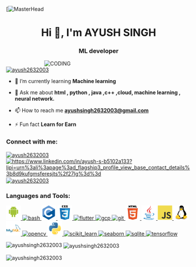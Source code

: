 
[![MasterHead](https://media.licdn.com/dms/image/D4D16AQFbi0XKIlDdwQ/profile-displaybackgroundimage-shrink_350_1400/0/1683626652191?e=1691625600&v=beta&t=zPbFrL7HXSDehbt745550PPVKTR5_siH5bZqO8kBRY4)

<h1 align="center">Hi 👋, I'm AYUSH SINGH</h1>
<h3 align="center">ML developer</h3>
<img align="right" alt="CODING" width ="400" src="https://media4.giphy.com/media/qgQUggAC3Pfv687qPC/giphy.gif">


<p align="left"> <a href="https://twitter.com/ayush2632003" target="blank"><img src="https://img.shields.io/twitter/follow/ayush2632003?logo=twitter&style=for-the-badge" alt="ayush2632003" /></a> </p>

- 🌱 I’m currently learning **Machine learning**

- 💬 Ask me about **html , python , java ,c++ ,cloud, machine learning , neural network.**

- 📫 How to reach me **ayushsingh2632003@gmail.com**

- ⚡ Fun fact **Learn for Earn**

<h3 align="left">Connect with me:</h3>
<p align="left">
<a href="https://twitter.com/ayush2632003" target="blank"><img align="center" src="https://raw.githubusercontent.com/rahuldkjain/github-profile-readme-generator/master/src/images/icons/Social/twitter.svg" alt="ayush2632003" height="30" width="40" /></a>
<a href="https://linkedin.com/in/https://www.linkedin.com/in/ayush-s-b5102a133?lipi=urn%3ali%3apage%3ad_flagship3_profile_view_base_contact_details%3b8d9kufgmsferesjts%2f27lg%3d%3d" target="blank"><img align="center" src="https://raw.githubusercontent.com/rahuldkjain/github-profile-readme-generator/master/src/images/icons/Social/linked-in-alt.svg" alt="https://www.linkedin.com/in/ayush-s-b5102a133?lipi=urn%3ali%3apage%3ad_flagship3_profile_view_base_contact_details%3b8d9kufgmsferesjts%2f27lg%3d%3d" height="30" width="40" /></a>
<a href="https://kaggle.com/ayush2632003" target="blank"><img align="center" src="https://raw.githubusercontent.com/rahuldkjain/github-profile-readme-generator/master/src/images/icons/Social/kaggle.svg" alt="ayush2632003" height="30" width="40" /></a>
</p>

<h3 align="left">Languages and Tools:</h3>
<p align="left"> <a href="https://developer.android.com" target="_blank" rel="noreferrer"> <img src="https://raw.githubusercontent.com/devicons/devicon/master/icons/android/android-original-wordmark.svg" alt="android" width="40" height="40"/> </a> <a href="https://www.gnu.org/software/bash/" target="_blank" rel="noreferrer"> <img src="https://www.vectorlogo.zone/logos/gnu_bash/gnu_bash-icon.svg" alt="bash" width="40" height="40"/> </a> <a href="https://www.cprogramming.com/" target="_blank" rel="noreferrer"> <img src="https://raw.githubusercontent.com/devicons/devicon/master/icons/c/c-original.svg" alt="c" width="40" height="40"/> </a> <a href="https://www.w3schools.com/css/" target="_blank" rel="noreferrer"> <img src="https://raw.githubusercontent.com/devicons/devicon/master/icons/css3/css3-original-wordmark.svg" alt="css3" width="40" height="40"/> </a> <a href="https://flutter.dev" target="_blank" rel="noreferrer"> <img src="https://www.vectorlogo.zone/logos/flutterio/flutterio-icon.svg" alt="flutter" width="40" height="40"/> </a> <a href="https://cloud.google.com" target="_blank" rel="noreferrer"> <img src="https://www.vectorlogo.zone/logos/google_cloud/google_cloud-icon.svg" alt="gcp" width="40" height="40"/> </a> <a href="https://git-scm.com/" target="_blank" rel="noreferrer"> <img src="https://www.vectorlogo.zone/logos/git-scm/git-scm-icon.svg" alt="git" width="40" height="40"/> </a> <a href="https://www.w3.org/html/" target="_blank" rel="noreferrer"> <img src="https://raw.githubusercontent.com/devicons/devicon/master/icons/html5/html5-original-wordmark.svg" alt="html5" width="40" height="40"/> </a> <a href="https://www.java.com" target="_blank" rel="noreferrer"> <img src="https://raw.githubusercontent.com/devicons/devicon/master/icons/java/java-original.svg" alt="java" width="40" height="40"/> </a> <a href="https://developer.mozilla.org/en-US/docs/Web/JavaScript" target="_blank" rel="noreferrer"> <img src="https://raw.githubusercontent.com/devicons/devicon/master/icons/javascript/javascript-original.svg" alt="javascript" width="40" height="40"/> </a> <a href="https://www.linux.org/" target="_blank" rel="noreferrer"> <img src="https://raw.githubusercontent.com/devicons/devicon/master/icons/linux/linux-original.svg" alt="linux" width="40" height="40"/> </a> <a href="https://www.mysql.com/" target="_blank" rel="noreferrer"> <img src="https://raw.githubusercontent.com/devicons/devicon/master/icons/mysql/mysql-original-wordmark.svg" alt="mysql" width="40" height="40"/> </a> <a href="https://opencv.org/" target="_blank" rel="noreferrer"> <img src="https://www.vectorlogo.zone/logos/opencv/opencv-icon.svg" alt="opencv" width="40" height="40"/> </a> <a href="https://www.python.org" target="_blank" rel="noreferrer"> <img src="https://raw.githubusercontent.com/devicons/devicon/master/icons/python/python-original.svg" alt="python" width="40" height="40"/> </a> <a href="https://scikit-learn.org/" target="_blank" rel="noreferrer"> <img src="https://upload.wikimedia.org/wikipedia/commons/0/05/Scikit_learn_logo_small.svg" alt="scikit_learn" width="40" height="40"/> </a> <a href="https://seaborn.pydata.org/" target="_blank" rel="noreferrer"> <img src="https://seaborn.pydata.org/_images/logo-mark-lightbg.svg" alt="seaborn" width="40" height="40"/> </a> <a href="https://www.sqlite.org/" target="_blank" rel="noreferrer"> <img src="https://www.vectorlogo.zone/logos/sqlite/sqlite-icon.svg" alt="sqlite" width="40" height="40"/> </a> <a href="https://www.tensorflow.org" target="_blank" rel="noreferrer"> <img src="https://www.vectorlogo.zone/logos/tensorflow/tensorflow-icon.svg" alt="tensorflow" width="40" height="40"/> </a> </p>

<p><img align="left" src="https://github-readme-stats.vercel.app/api/top-langs?username=ayushsingh2632003&show_icons=true&locale=en&layout=compact" alt="ayushsingh2632003" /></p>

<p>&nbsp;<img align="center" src="https://github-readme-stats.vercel.app/api?username=ayushsingh2632003&show_icons=true&locale=en" alt="ayushsingh2632003" /></p>

<p><img align="center" src="https://github-readme-streak-stats.herokuapp.com/?user=ayushsingh2632003&" alt="ayushsingh2632003" /></p>
